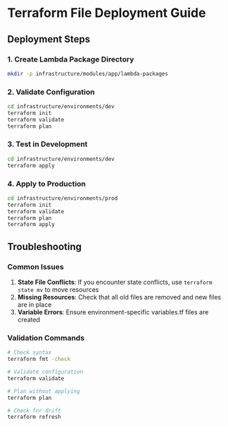 # Terraform File Deployment Guide

## Deployment Steps

### 1. Create Lambda Package Directory
```bash
mkdir -p infrastructure/modules/app/lambda-packages
```

### 2. Validate Configuration
```bash
cd infrastructure/environments/dev
terraform init
terraform validate
terraform plan
```

### 3. Test in Development
```bash
cd infrastructure/environments/dev
terraform apply
```

### 4. Apply to Production
```bash
cd infrastructure/environments/prod
terraform init
terraform validate
terraform plan
terraform apply
```

## Troubleshooting

### Common Issues

1. **State File Conflicts**: If you encounter state conflicts, use `terraform state mv` to move resources
2. **Missing Resources**: Check that all old files are removed and new files are in place
3. **Variable Errors**: Ensure environment-specific variables.tf files are created

### Validation Commands
```bash
# Check syntax
terraform fmt -check

# Validate configuration
terraform validate

# Plan without applying
terraform plan

# Check for drift
terraform refresh
```